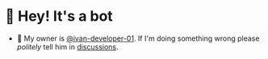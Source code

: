 # 👋 Hey! It's a bot

- 📸 My owner is [@ivan-developer-01](https://github.com/ivan-developer-01/). If I'm doing something wrong please _politely_ tell him in [discussions](https://github.com/ivan-developer-01/ivan-developer-01/discussions/1).
